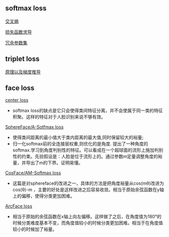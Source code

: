 ## softmax loss

[交叉熵](https://blog.csdn.net/tsyccnh/article/details/79163834)

[损失函数求导](https://blog.csdn.net/zb1165048017/article/details/64122890) 

[冗余参数集](http://ufldl.stanford.edu/wiki/index.php/Softmax回归)

## triplet loss

[原理以及梯度推导](https://blog.csdn.net/tangwei2014/article/details/46788025)


## face loss
[center loss](https://blog.csdn.net/u014230646/article/details/53764079)
- softmax loss的缺点是它只会使得类间特征分离，并不会使属于同一类的特征积聚。这样的特征对于人脸识别来说不够有效。

[SphereFace/A-Sotfmax loss](https://www.cnblogs.com/heguanyou/p/7503025.html)
- 使得类间距离的最小值大于类内距离的最大值,同时保留较大的裕量;
- 归一化softmax前的全连接层权重,则优化的是角度. 
提出了一种角度的softmax.学习到角度判别性的特征。可以看成在一个超球面的流形上施加判别性的约束。先验假设是：人脸是位于流形上的。通过参数m定量调整角度的裕量，并导出了m的下界。证明易懂。

[CosFace/AM-Softmax loss](https://blog.csdn.net/u014230646/article/details/79487404)
- 这篇是对sphereface的改进之一，具体的方法是把角度裕量从cos(mθ)改进为cos(θ)-m
，主要的好处是这样改进之后容易收敛。相当于原始余弦函数在y轴上的偏移，使得分类更加困难。

[ArcFace loss](https://blog.csdn.net/u014230646/article/details/79487720)
- 相当于原始的余弦函数在x轴上向左偏移。这样做了之后，在角度值为180°的时候分类难度基本不变，而角度值较小的时候分类更加困难。相当于在角度值较小的时候加了裕量。




